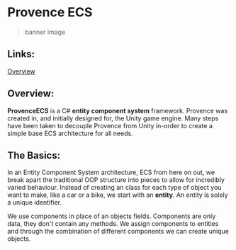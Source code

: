# Provence ECS

> banner image


## Links:
[Overview](https://www.yull.ca/provenceECS/)

## Overview: 

**ProvenceECS** is a C# **entity component system** framework. Provence was created in, and initially designed for, the Unity game engine. Many steps have been taken to decouple Provence from Unity in-order to create a simple base ECS architecture for all needs.

## The Basics:

In an Entity Component System architecture, ECS from here on out, we break apart the traditional OOP structure into pieces to allow for incredibly varied behaviour. Instead of creating an class for each type of object you want to make, like a car or a bike, we start with an **entity**. An entity is solely a unique identifier.

We use components in place of an objects fields. Components are only data, they don't contain any methods. We assign components to entities and through the combination of different components we can create unique objects.

